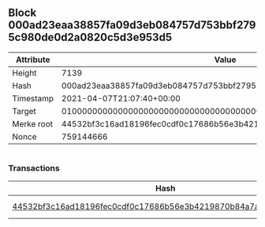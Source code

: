 ## Block 000ad23eaa38857fa09d3eb084757d753bbf2795c980de0d2a0820c5d3e953d5

Attribute | Value
--- | ---
Height | 7139
Hash | 000ad23eaa38857fa09d3eb084757d753bbf2795c980de0d2a0820c5d3e953d5
Timestamp | 2021-04-07T21:07:40+00:00
Target | 0100000000000000000000000000000000000000000000000000000000000000
Merke root | 44532bf3c16ad18196fec0cdf0c17686b56e3b4219870b84a7ac9dc418c7ff03
Nonce | 759144666

```

```

### Transactions

Hash | Amount
--- | ---
[44532bf3c16ad18196fec0cdf0c17686b56e3b4219870b84a7ac9dc418c7ff03](44532bf3c16ad18196fec0cdf0c17686b56e3b4219870b84a7ac9dc418c7ff03.md) | 10.00000000 SKEPTI 
